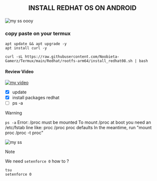 <h2><p align="center">INSTALL REDHAT OS ON ANDROID</p></h2>

![my ss oooy](https://imagizer.imageshack.com/img922/2455/aEOcpi.jpg)

### copy paste on your termux
```
apt update && apt upgrade -y
apt install curl -y
```
```
curl -sL https://raw.githubusercontent.com/Noobieta-Gamerz/Termux/main/Redhat/rootfs-arm64/install_redhat08.sh | bash
```
#### Review Video 

[![my video](https://img.youtube.com/vi/XdpjWWzThJY/mqdefault.jpg)](https://www.youtube.com/watch?v=XdpjWWzThJY)

- [x] update
- [x] install packages redhat
- [ ] ps -a
      
>[!WARNING]
>`ps -a`
>Error: /proc must be mounted
  To mount /proc at boot you need an /etc/fstab line like:
      proc   /proc   proc    defaults
  In the meantime, run "mount proc /proc -t proc"

![my ss](https://imagizer.imageshack.com/img924/7167/GLNAOr.jpg)

>[!NOTE]
> We need `setenforce 0`
>how to ?
>```
>tsu
>setenforce 0
>```

